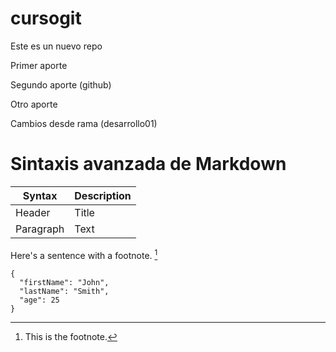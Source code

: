 # cursogit
Este es un nuevo repo



Primer aporte

Segundo aporte (github)

Otro aporte


Cambios desde rama (desarrollo01)

# Sintaxis avanzada de Markdown

| Syntax | Description |
| ----------- | ----------- |
| Header | Title |
| Paragraph | Text |


Here's a sentence with a footnote. [^1]

```
{
  "firstName": "John",
  "lastName": "Smith",
  "age": 25
}
```




[^1]: This is the footnote.

